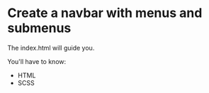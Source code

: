 # Create a navbar with menus and submenus

The index.html will guide you. 

You'll have to know: 
- HTML
- SCSS
